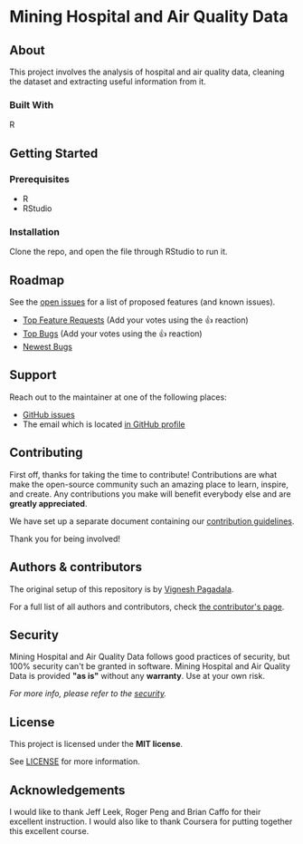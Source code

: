 # Mining Hospital and Air Quality Data

## About

This project involves the analysis of hospital and air quality data, cleaning the dataset and extracting useful information from it.

### Built With

R

## Getting Started

### Prerequisites

* R
* RStudio

### Installation

Clone the repo, and open the file through RStudio to run it.

## Roadmap

See the [open issues](https://github.com/vignesh-pagadala/mining-hospital-and-air-quality-data/issues) for a list of proposed features (and known issues).

- [Top Feature Requests](https://github.com/vignesh-pagadala/mining-hospital-and-air-quality-data/issues?q=label%3Aenhancement+is%3Aopen+sort%3Areactions-%2B1-desc) (Add your votes using the 👍 reaction)
- [Top Bugs](https://github.com/vignesh-pagadala/mining-hospital-and-air-quality-data/issues?q=is%3Aissue+is%3Aopen+label%3Abug+sort%3Areactions-%2B1-desc) (Add your votes using the 👍 reaction)
- [Newest Bugs](https://github.com/vignesh-pagadala/mining-hospital-and-air-quality-data/issues?q=is%3Aopen+is%3Aissue+label%3Abug)

## Support

Reach out to the maintainer at one of the following places:

- [GitHub issues](https://github.com/vignesh-pagadala/mining-hospital-and-air-quality-data/issues/new?assignees=&labels=question&template=04_SUPPORT_QUESTION.md&title=support%3A+)
- The email which is located [in GitHub profile](https://github.com/vignesh-pagadala)

## Contributing

First off, thanks for taking the time to contribute! Contributions are what make the open-source community such an amazing place to learn, inspire, and create. Any contributions you make will benefit everybody else and are **greatly appreciated**.

We have set up a separate document containing our [contribution guidelines](docs/CONTRIBUTING.md).

Thank you for being involved!

## Authors & contributors

The original setup of this repository is by [Vignesh Pagadala](https://github.com/vignesh-pagadala).

For a full list of all authors and contributors, check [the contributor's page](https://github.com/vignesh-pagadala/mining-hospital-and-air-quality-data/contributors).

## Security

Mining Hospital and Air Quality Data follows good practices of security, but 100% security can't be granted in software.
Mining Hospital and Air Quality Data is provided **"as is"** without any **warranty**. Use at your own risk.

_For more info, please refer to the [security](docs/SECURITY.md)._

## License

This project is licensed under the **MIT license**.

See [LICENSE](LICENSE) for more information.

## Acknowledgements

I would like to thank Jeff Leek, Roger Peng and Brian Caffo for their excellent instruction. I would also like to thank Coursera for putting together this excellent course.
